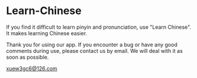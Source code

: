 # Learn-Chinese
If you find it difficult to learn pinyin and pronunciation, use "Learn Chinese". It makes learning Chinese easier.

Thank you for using our app. If you encounter a bug or have any good comments during use, please contact us by email. We will deal with it as soon as possible.

xuew3gc6@126.com
